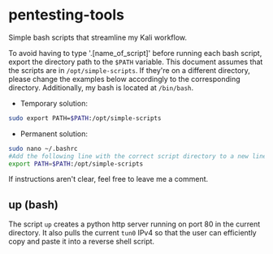 # pentesting-tools
Simple bash scripts that streamline my Kali workflow.

To avoid having to type '.\[name_of_script]' before running each bash script, export the directory path to the `$PATH` variable.
This document assumes that the scripts are in `/opt/simple-scripts`. If they're on a different directory, please change the examples below accordingly to the corresponding directory. Additionally, my bash is located at `/bin/bash`.


* Temporary solution:

```bash
sudo export PATH=$PATH:/opt/simple-scripts
``` 


* Permanent solution:

```bash
sudo nano ~/.bashrc
#Add the following line with the correct script directory to a new line at the end of the file
export PATH=$PATH:/opt/simple-scripts
```

If instructions aren't clear, feel free to leave me a comment.


## up (bash)
The script `up` creates a python http server running on port 80 in the current directory. It also pulls the current `tun0` IPv4 so that the user can efficiently copy and paste it into a reverse shell script.


